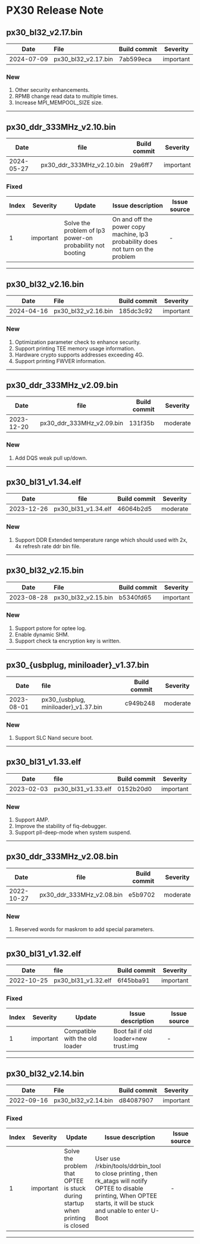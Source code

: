 # PX30 Release Note

## px30_bl32_v2.17.bin

| Date       | File                | Build commit | Severity  |
| ---------- | :------------------ | ------------ | --------- |
| 2024-07-09 | px30_bl32_v2.17.bin | 7ab599eca    | important |

### New

1.  Other security enhancements.
2.  RPMB change read data to multiple times.
3.  Increase MPI_MEMPOOL_SIZE size.

------

## px30_ddr_333MHz_v2.10.bin

| Date       | file                      | Build commit | Severity  |
| ---------- | ------------------------- | ------------ | --------- |
| 2024-05-27 | px30_ddr_333MHz_v2.10.bin | 29a6ff7      | important |

### Fixed

| Index | Severity  | Update                                                    | Issue description                                            | Issue source |
| ----- | --------- | --------------------------------------------------------- | ------------------------------------------------------------ | ------------ |
| 1     | important | Solve the problem of lp3 power-on probability not booting | On and off the power copy machine, lp3 probability does not turn on the problem | -            |

------

## px30_bl32_v2.16.bin

| Date       | File                | Build commit | Severity  |
| ---------- | :------------------ | ------------ | --------- |
| 2024-04-16 | px30_bl32_v2.16.bin | 185dc3c92    | important |

### New

1. Optimization parameter check to enhance security.
2. Support printing TEE memory usage information.
3. Hardware crypto supports addresses exceeding 4G.
4. Support printing FWVER information.

------

## px30_ddr_333MHz_v2.09.bin

| Date       | file                      | Build commit | Severity |
| ---------- | ------------------------- | ------------ | -------- |
| 2023-12-20 | px30_ddr_333MHz_v2.09.bin | 131f35b      | moderate |

### New

1. Add DQS weak pull up/down.

------

## px30_bl31_v1.34.elf

| Date       | file                | Build commit | Severity |
| ---------- | ------------------- | ------------ | -------- |
| 2023-12-26 | px30_bl31_v1.34.elf | 46064b2d5    | moderate |

### New

1. Support DDR Extended temperature range which should used with 2x, 4x refresh rate ddr bin file.

------

## px30_bl32_v2.15.bin

| Date       | File                | Build commit | Severity  |
| ---------- | :------------------ | ------------ | --------- |
| 2023-08-28 | px30_bl32_v2.15.bin | b5340fd65    | important |

### New

1. Support pstore for optee log.
2. Enable dynamic SHM.
3. Support check ta encryption key is written.

------

## px30_{usbplug, miniloader}_v1.37.bin

| Date       | file                                   | Build commit | Severity |
| ---------- | :------------------------------------- | ------------ | -------- |
| 2023-08-01 | px30_{usbplug, miniloader}_v1.37.bin | c949b248     | moderate |

### New

1. Support SLC Nand secure boot.

------

## px30_bl31_v1.33.elf

| Date       | file                | Build commit | Severity  |
| ---------- | :------------------ | ------------ | --------- |
| 2023-02-03 | px30_bl31_v1.33.elf | 0152b20d0    | important |

### New

1. Support AMP.
2. Improve the stability of fiq-debugger.
3. Support pll-deep-mode when system suspend.

------

## px30_ddr_333MHz_v2.08.bin

| Date       | file                      | Build commit | Severity |
| ---------- | ------------------------- | ------------ | -------- |
| 2022-10-27 | px30_ddr_333MHz_v2.08.bin | e5b9702      | moderate |

### New

1. Reserved words for maskrom to add special parameters.

------

## px30_bl31_v1.32.elf

| Date       | file                | Build commit | Severity  |
| ---------- | :------------------ | ------------ | --------- |
| 2022-10-25 | px30_bl31_v1.32.elf | 6f45bba91    | important |

### Fixed

| Index | Severity  | Update                         | Issue description                     | Issue source |
| ----- | --------- | ------------------------------ | ------------------------------------- | ------------ |
| 1     | important | Compatible with the old loader | Boot fail if old loader+new trust.img | -            |

------

## px30_bl32_v2.14.bin

| Date       | File                | Build commit | Severity  |
| ---------- | :------------------ | ------------ | --------- |
| 2022-09-16 | px30_bl32_v2.14.bin | d84087907    | important |

### Fixed

| Index | Severity  | Update                                                       | Issue description                                            | Issue source |
| ----- | --------- | ------------------------------------------------------------ | ------------------------------------------------------------ | ------------ |
| 1     | important | Solve the problem that OPTEE is stuck during startup when printing is closed | User use /rkbin/tools/ddrbin_tool to close printing ,  then rk_atags will notify OPTEE to disable printing, When OPTEE starts, it will be stuck and unable to enter U-Boot | -            |

------

